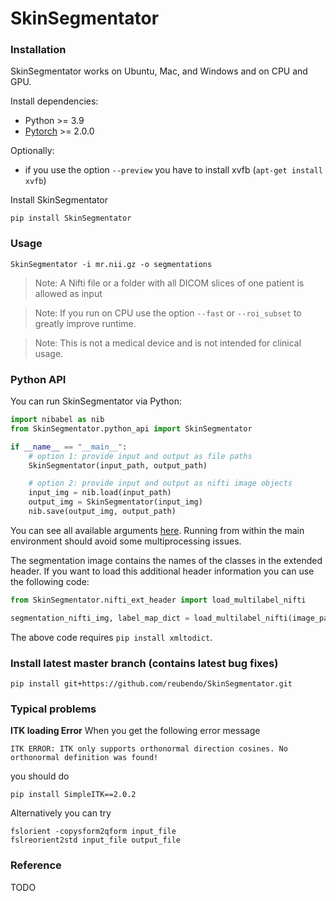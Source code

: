 # SkinSegmentator


### Installation

SkinSegmentator works on Ubuntu, Mac, and Windows and on CPU and GPU.

Install dependencies:
* Python >= 3.9
* [Pytorch](http://pytorch.org/) >= 2.0.0

Optionally:
* if you use the option `--preview` you have to install xvfb (`apt-get install xvfb`)


Install SkinSegmentator
```
pip install SkinSegmentator
```


### Usage
```
SkinSegmentator -i mr.nii.gz -o segmentations
```
> Note: A Nifti file or a folder with all DICOM slices of one patient is allowed as input

> Note: If you run on CPU use the option `--fast` or `--roi_subset` to greatly improve runtime.

> Note: This is not a medical device and is not intended for clinical usage.



### Python API
You can run SkinSegmentator via Python:
```python
import nibabel as nib
from SkinSegmentator.python_api import SkinSegmentator

if __name__ == "__main__":
    # option 1: provide input and output as file paths
    SkinSegmentator(input_path, output_path)

    # option 2: provide input and output as nifti image objects
    input_img = nib.load(input_path)
    output_img = SkinSegmentator(input_img)
    nib.save(output_img, output_path)
```
You can see all available arguments [here](https://github.com/reubendo/SkinSegmentator/blob/master/SkinSegmentator/python_api.py). Running from within the main environment should avoid some multiprocessing issues.

The segmentation image contains the names of the classes in the extended header. If you want to load this additional header information you can use the following code:
```python
from SkinSegmentator.nifti_ext_header import load_multilabel_nifti

segmentation_nifti_img, label_map_dict = load_multilabel_nifti(image_path)
```
The above code requires `pip install xmltodict`.


### Install latest master branch (contains latest bug fixes)
```
pip install git+https://github.com/reubendo/SkinSegmentator.git
```


### Typical problems

**ITK loading Error**
When you get the following error message
```
ITK ERROR: ITK only supports orthonormal direction cosines. No orthonormal definition was found!
```
you should do
```
pip install SimpleITK==2.0.2
```

Alternatively you can try
```
fslorient -copysform2qform input_file
fslreorient2std input_file output_file
```


### Reference
TODO

